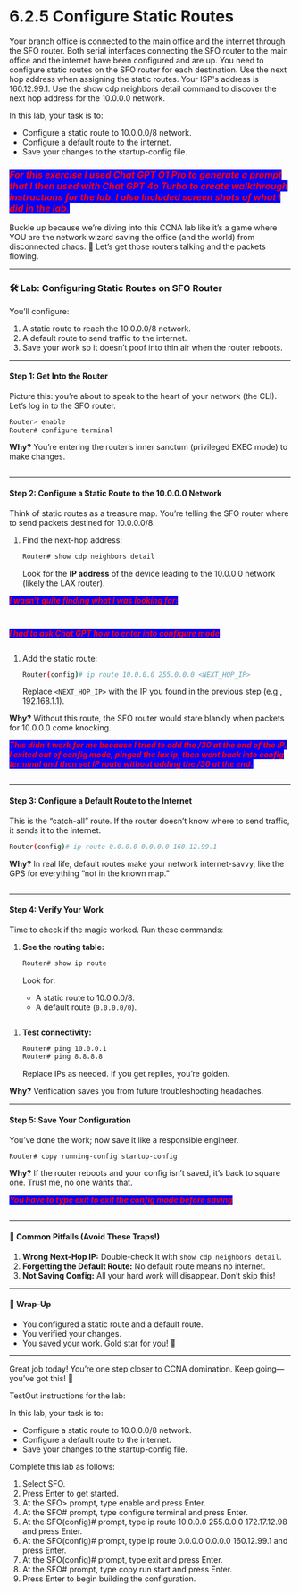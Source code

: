 # 6.2.5 Configure Static Routes

Your branch office is connected to the main office and the internet through the SFO router. Both serial interfaces connecting the SFO router to the main office and the internet have been configured and are up. You need to configure static routes on the SFO router for each destination. Use the next hop address when assigning the static routes. Your ISP's address is 160.12.99.1. Use the show cdp neighbors detail command to discover the next hop address for the 10.0.0.0 network.

In this lab, your task is to:

* Configure a static route to 10.0.0.0/8 network.
* Configure a default route to the internet.
* Save your changes to the startup-config file.

### _<mark style="color:red;background-color:blue;">**For this exercise I used Chat GPT O1 Pro to generate a prompt that I then used with Chat GPT 4o Turbo to create walkthrough instructions for the lab. I also Included screen shots of what I did in the lab.**</mark>_ 

Buckle up because we’re diving into this CCNA lab like it’s a game where YOU are the network wizard saving the office (and the world) from disconnected chaos. 🚀 Let’s get those routers talking and the packets flowing.

***

### 🛠️ Lab: Configuring Static Routes on SFO Router

You’ll configure:

1. A static route to reach the 10.0.0.0/8 network.
2. A default route to send traffic to the internet.
3. Save your work so it doesn’t poof into thin air when the router reboots.

***

#### **Step 1: Get Into the Router**

Picture this: you’re about to speak to the heart of your network (the CLI). Let’s log in to the SFO router.

```bash
Router> enable
Router# configure terminal
```

**Why?** You’re entering the router’s inner sanctum (privileged EXEC mode) to make changes.

<figure><img src="../.gitbook/assets/image (23).png" alt=""><figcaption></figcaption></figure>

***

#### **Step 2: Configure a Static Route to the 10.0.0.0 Network**

Think of static routes as a treasure map. You’re telling the SFO router where to send packets destined for 10.0.0.0/8.

1.  Find the next-hop address:

    ```bash
    Router# show cdp neighbors detail
    ```

    Look for the **IP address** of the device leading to the 10.0.0.0 network (likely the LAX router).

_<mark style="color:red;background-color:blue;">**I wasn't quite finding what I was looking for:**</mark>_

<figure><img src="../.gitbook/assets/image (24).png" alt=""><figcaption></figcaption></figure>

<figure><img src="../.gitbook/assets/image (25).png" alt=""><figcaption></figcaption></figure>

_<mark style="color:red;background-color:blue;">**I had to ask Chat GPT how to enter into configure mode**</mark>_

<figure><img src="../.gitbook/assets/image (26).png" alt=""><figcaption></figcaption></figure>

1.  Add the static route:

    ```bash
    Router(config)# ip route 10.0.0.0 255.0.0.0 <NEXT_HOP_IP>
    ```

    Replace `<NEXT_HOP_IP>` with the IP you found in the previous step (e.g., 192.168.1.1).

**Why?** Without this route, the SFO router would stare blankly when packets for 10.0.0.0 come knocking.

_<mark style="color:red;background-color:blue;">**This didn't work for me because I tried to add the /30 at the end of the IP. I exited out of config mode, pinged the lax ip, then went back into config terminal and then set IP route without adding the /30 at the end.**</mark>_&#x20;

<figure><img src="../.gitbook/assets/image (27).png" alt=""><figcaption></figcaption></figure>

***

#### **Step 3: Configure a Default Route to the Internet**

This is the “catch-all” route. If the router doesn’t know where to send traffic, it sends it to the internet.

```bash
Router(config)# ip route 0.0.0.0 0.0.0.0 160.12.99.1
```

**Why?** In real life, default routes make your network internet-savvy, like the GPS for everything “not in the known map.”

<figure><img src="../.gitbook/assets/image (28).png" alt=""><figcaption></figcaption></figure>

***

#### **Step 4: Verify Your Work**

Time to check if the magic worked. Run these commands:

1.  **See the routing table:**

    ```bash
    Router# show ip route
    ```

    Look for:

    * A static route to 10.0.0.0/8.
    * A default route (`0.0.0.0/0`).

<figure><img src="../.gitbook/assets/image (29).png" alt=""><figcaption></figcaption></figure>

1.  **Test connectivity:**

    ```bash
    Router# ping 10.0.0.1
    Router# ping 8.8.8.8
    ```

    Replace IPs as needed. If you get replies, you’re golden.

**Why?** Verification saves you from future troubleshooting headaches.

***

#### **Step 5: Save Your Configuration**

You’ve done the work; now save it like a responsible engineer.

```bash
Router# copy running-config startup-config
```

**Why?** If the router reboots and your config isn’t saved, it’s back to square one. Trust me, no one wants that.

_<mark style="color:red;background-color:blue;">**You have to type exit to exit the config mode before saving**</mark>_

<figure><img src="../.gitbook/assets/image (31).png" alt=""><figcaption></figcaption></figure>

***

#### 📝 **Common Pitfalls (Avoid These Traps!)**

1. **Wrong Next-Hop IP:** Double-check it with `show cdp neighbors detail`.
2. **Forgetting the Default Route:** No default route means no internet.
3. **Not Saving Config:** All your hard work will disappear. Don’t skip this!

***

#### 🎉 **Wrap-Up**

* You configured a static route and a default route.
* You verified your changes.
* You saved your work. Gold star for you! 🌟

***

Great job today! You’re one step closer to CCNA domination. Keep going—you’ve got this! 💪

TestOut instructions for the lab:

In this lab, your task is to:

* Configure a static route to 10.0.0.0/8 network.
* Configure a default route to the internet.
* Save your changes to the startup-config file.

Complete this lab as follows:

1. Select SFO.
2. Press Enter to get started.
3. At the SFO> prompt, type enable and press Enter.
4. At the SFO# prompt, type configure terminal and press Enter.
5. At the SFO(config)# prompt, type ip route 10.0.0.0 255.0.0.0 172.17.12.98 and press Enter.
6. At the SFO(config)# prompt, type ip route 0.0.0.0 0.0.0.0 160.12.99.1 and press Enter.
7. At the SFO(config)# prompt, type exit and press Enter.
8. At the SFO# prompt, type copy run start and press Enter.
9. Press Enter to begin building the configuration.

